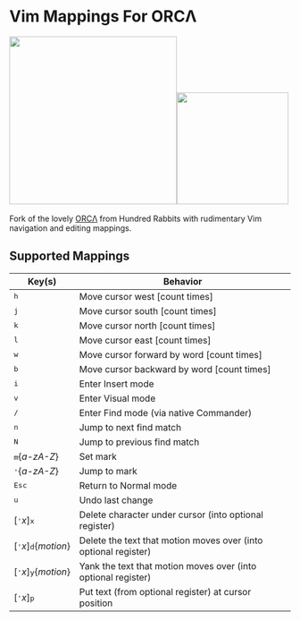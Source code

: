 # Vim Mappings For ORCΛ

​                         <img src="https://raw.githubusercontent.com/hundredrabbits/100r.co/master/media/content/characters/orca.hello.png" width="300"/><img src="https://upload.wikimedia.org/wikipedia/commons/thumb/4/4f/Icon-Vim.svg/1200px-Icon-Vim.svg.png" width=200/>

Fork of the lovely [ORCΛ](https://github.com/hundredrabbits/orca) from Hundred Rabbits with rudimentary Vim navigation and editing mappings. 

## Supported Mappings

| Key(s)                        | Behavior                                                     |
| ----------------------------- | ------------------------------------------------------------ |
| <kbd>h</kbd>                  | Move cursor west \[count times]                              |
| <kbd>j</kbd>                  | Move cursor south \[count times\]                            |
| <kbd>k</kbd>                  | Move cursor north \[count times]                             |
| <kbd>l</kbd>                  | Move cursor east \[count times]                              |
| <kbd>w</kbd>                  | Move cursor forward by word \[count times]                   |
| <kbd>b</kbd>                  | Move cursor backward by word \[count times]                  |
| <kbd>i</kbd>                  | Enter Insert mode                                            |
| <kbd>v</kbd>                  | Enter Visual mode                                            |
| <kbd>/</kbd>                  | Enter Find mode (via native Commander)                       |
| <kbd>n</kbd>                  | Jump to next find match                                      |
| <kbd>N</kbd>                  | Jump to previous find match                                  |
| <kbd>m</kbd>{*a-zA-Z*}         | Set mark                                                     |
| <kbd>'</kbd>{*a-zA-Z*}        | Jump to mark                                                 |
| <kbd>Esc</kbd>                | Return to Normal mode                                        |
| <kbd>u</kbd>                  | Undo last change                                             |
| [<kbd>'</kbd>*x*]<kbd>x</kbd> | Delete character under cursor (into optional register)       |
| [<kbd>'</kbd>*x*]<kbd>d</kbd>{*motion*}  | Delete the text that motion moves over (into optional register) |
| [<kbd>'</kbd>*x*]<kbd>y</kbd>{*motion*}  | Yank the text that motion moves over (into optional register) |
| [<kbd>'</kbd>*x*]<kbd>p</kbd>            | Put text (from optional register) at cursor position         |
